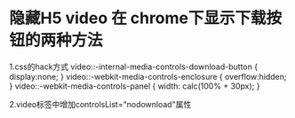 # 隐藏H5 video 在 chrome下显示下载按钮的两种方法
1.css的hack方式
video::-internal-media-controls-download-button {
    display:none;
}
video::-webkit-media-controls-enclosure {
    overflow:hidden;
}
video::-webkit-media-controls-panel {
    width: calc(100% + 30px); 
}

2.video标签中增加controlsList="nodownload"属性
